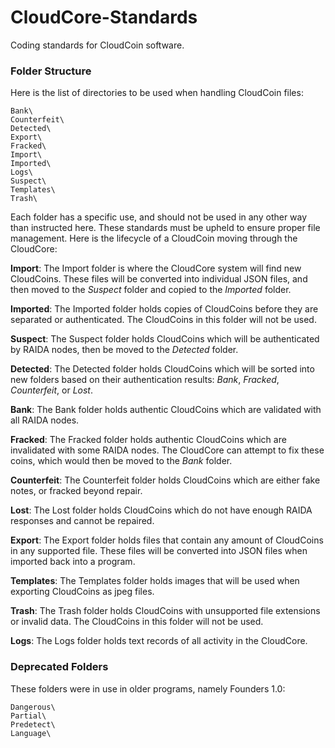 # CloudCore-Standards
Coding standards for CloudCoin software.

### Folder Structure

Here is the list of directories to be used when handling CloudCoin files:

```
Bank\
Counterfeit\
Detected\
Export\
Fracked\
Import\
Imported\
Logs\
Suspect\
Templates\
Trash\
```

Each folder has a specific use, and should not be used in any other way than instructed here. These standards must be upheld to ensure proper file management. Here is the lifecycle of a CloudCoin moving through the CloudCore:

**Import**: The Import folder is where the CloudCore system will find new CloudCoins. These files will be converted into individual JSON files, and then moved to the *Suspect* folder and copied to the *Imported* folder.

**Imported**: The Imported folder holds copies of CloudCoins before they are separated or authenticated. The CloudCoins in this folder will not be used.

**Suspect**: The Suspect folder holds CloudCoins which will be authenticated by RAIDA nodes, then be moved to the *Detected* folder.

**Detected**: The Detected folder holds CloudCoins which will be sorted into new folders based on their authentication results: *Bank*, *Fracked*, *Counterfeit*, or *Lost*.

**Bank**: The Bank folder holds authentic CloudCoins which are validated with all RAIDA nodes.

**Fracked**: The Fracked folder holds authentic CloudCoins which are invalidated with some RAIDA nodes. The CloudCore can attempt to fix these coins, which would then be moved to the *Bank* folder.

**Counterfeit**: The Counterfeit folder holds CloudCoins which are either fake notes, or fracked beyond repair.

**Lost**: The Lost folder holds CloudCoins which do not have enough RAIDA responses and cannot be repaired.

**Export**: The Export folder holds files that contain any amount of CloudCoins in any supported file. These files will be converted into JSON files when imported back into a program.

**Templates**: The Templates folder holds images that will be used when exporting CloudCoins as jpeg files.

**Trash**: The Trash folder holds CloudCoins with unsupported file extensions or invalid data. The CloudCoins in this folder will not be used.

**Logs**: The Logs folder holds text records of all activity in the CloudCore.

### Deprecated Folders

These folders were in use in older programs, namely Founders 1.0:

```
Dangerous\
Partial\
Predetect\
Language\
```
